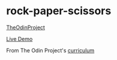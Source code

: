 # rock-paper-scissors
[TheOdinProject](https://www.theodinproject.com/)

[Live Demo](https://plskz.github.io/rock-paper-scissors/)

From The Odin Project's [curriculum](https://www.theodinproject.com/paths/foundations/courses/foundations/lessons/rock-paper-scissors)
